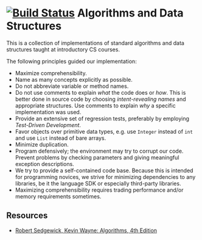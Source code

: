 [![Build Status](https://travis-ci.org/socramob/algorithms-and-data-structures.png)](https://travis-ci.org/socramob/algorithms-and-data-structures.png)
Algorithms and Data Structures
===========================================

This is a collection of implementations of standard algorithms and data structures taught at introductory CS courses.

The following principles guided our implementation:
  * Maximize comprehensibility.
  * Name as many concepts explicitly as possible.
  * Do not abbreviate variable or method names.
  * Do not use comments to explain _what_ the code does or _how_. This is better done in source code by choosing _intent-revealing names_ and appropriate structures. Use comments to explain _why_ a specific implementation was used.
  * Provide an extensive set of regression tests, preferably by employing _Test-Driven Development_.
  * Favor objects over primitive data types, e.g. use `Integer` instead of `int` and use `List` instead of bare arrays.
  * Minimize duplication.
  * Program defensively; the environment may try to corrupt our code. Prevent problems by checking parameters and giving meaningful
    exception descriptions.
  * We try to provide a self-contained code base. Because this is intended for programming novices, we strive for minimizing dependencies
    to any libraries, be it the language SDK or especially third-party libraries.
  * Maximizing comprehensibility requires trading performance and/or memory requirements sometimes.


Resources
---------

  * [Robert Sedgewick, Kevin Wayne: Algorithms, 4th Edition](http://algs4.cs.princeton.edu/home/)
